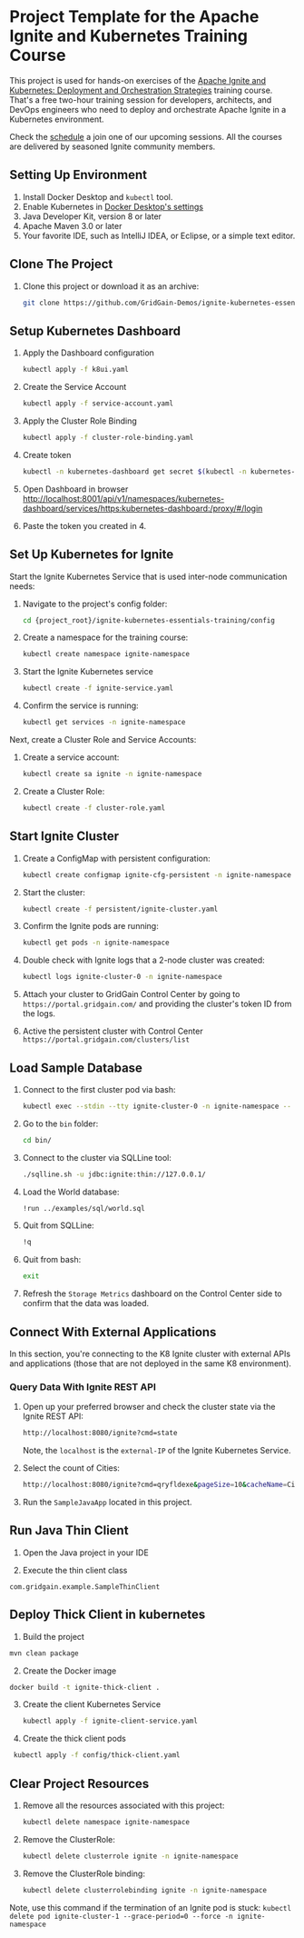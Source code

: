 # Project Template for the Apache Ignite and Kubernetes Training Course

This project is used for hands-on exercises of the
[Apache Ignite and Kubernetes: Deployment and Orchestration Strategies](https://www.gridgain.com/products/services/training/apache-ignite-and-kubernetes-deployment-and-orchestration-strategies)
training course. That's a free two-hour training session for developers, architects, and DevOps engineers who need to
deploy and orchestrate Apache Ignite in a Kubernetes environment.

Check the [schedule](https://www.gridgain.com/services/training) a join one of our upcoming sessions.
All the courses are delivered by seasoned Ignite community members.


## Setting Up Environment

1. Install Docker Desktop and `kubectl` tool.
2. Enable Kubernetes in [Docker Desktop's settings](https://docs.docker.com/desktop/kubernetes/)
3. Java Developer Kit, version 8 or later
4. Apache Maven 3.0 or later
5. Your favorite IDE, such as IntelliJ IDEA, or Eclipse, or a simple text editor.

## Clone The Project

1. Clone this project or download it as an archive:
    ```bash
    git clone https://github.com/GridGain-Demos/ignite-kubernetes-essentials-training.git
    ```
## Setup Kubernetes Dashboard

1. Apply the Dashboard configuration
   ```bash
   kubectl apply -f k8ui.yaml
   ```
2. Create the Service Account
   ```bash
   kubectl apply -f service-account.yaml
   ```
3. Apply the Cluster Role Binding
   ```bash
   kubectl apply -f cluster-role-binding.yaml
   ```
4. Create token
   ```bash
   kubectl -n kubernetes-dashboard get secret $(kubectl -n kubernetes-dashboard get sa/admin-user -o jsonpath="{.secrets[0].name}") -o go-template="{{.data.token | base64decode}}"
   ```
5. Open Dashboard in browser
   <http://localhost:8001/api/v1/namespaces/kubernetes-dashboard/services/https:kubernetes-dashboard:/proxy/#/login>

6. Paste the token you created in 4.

## Set Up Kubernetes for Ignite

Start the Ignite Kubernetes Service that is used inter-node communication needs:
1. Navigate to the project's config folder:
    ```bash
    cd {project_root}/ignite-kubernetes-essentials-training/config
    ```

2. Create a namespace for the training course:
     ```bash
     kubectl create namespace ignite-namespace
     ```

3. Start the Ignite Kubernetes service
    ```bash
    kubectl create -f ignite-service.yaml
    ```
4. Confirm the service is running:
    ```bash
    kubectl get services -n ignite-namespace
    ```

Next, create a Cluster Role and Service Accounts:
1. Create a service account:
    ```bash
    kubectl create sa ignite -n ignite-namespace
    ```
2. Create a Cluster Role:
    ```bash
    kubectl create -f cluster-role.yaml
    ```

## Start Ignite Cluster

1. Create a ConfigMap with persistent configuration:
    ```bash
    kubectl create configmap ignite-cfg-persistent -n ignite-namespace --from-file=persistent/ignite-node-cfg.xml
    ```
2. Start the cluster:
    ```bash
    kubectl create -f persistent/ignite-cluster.yaml
    ```   
3. Confirm the Ignite pods are running:
    ```bash
    kubectl get pods -n ignite-namespace
    ```
4. Double check with Ignite logs that a 2-node cluster was created:
    ```bash
    kubectl logs ignite-cluster-0 -n ignite-namespace
    ```
5. Attach your cluster to GridGain Control Center by going to `https://portal.gridgain.com/` and providing the
cluster's token ID from the logs.   

6. Active the persistent cluster with Control Center `https://portal.gridgain.com/clusters/list`

## Load Sample Database

1. Connect to the first cluster pod via bash:
    ```bash
    kubectl exec --stdin --tty ignite-cluster-0 -n ignite-namespace -- /bin/bash
    ```
2. Go to the `bin` folder:
    ```bash
    cd bin/
    ```
3. Connect to the cluster via SQLLine tool:
    ```bash
    ./sqlline.sh -u jdbc:ignite:thin://127.0.0.1/
    ```
4. Load the World database:
    ```bash
    !run ../examples/sql/world.sql
    ```
5. Quit from SQLLine:
    ```bash
    !q
    ```
6. Quit from bash:
    ```bash
    exit
    ```
7. Refresh the `Storage Metrics` dashboard on the Control Center side to confirm that the data was loaded.

## Connect With External Applications

In this section, you're connecting to the K8 Ignite cluster with external APIs and applications (those that are not deployed
in the same K8 environment).

### Query Data With Ignite REST API

1. Open up your preferred browser and check the cluster state via the Ignite REST API:
    ```bash
    http://localhost:8080/ignite?cmd=state
    ```
   Note, the `localhost` is the `external-IP` of the Ignite Kubernetes Service.

2. Select the count of Cities:
    ```bash
    http://localhost:8080/ignite?cmd=qryfldexe&pageSize=10&cacheName=City&qry=SELECT%20count(*)%20From%20City
    ```  
3. Run the `SampleJavaApp` located in this project.   

## Run Java Thin Client

1. Open the Java project in your IDE

2. Execute the thin client class
  ```
  com.gridgain.example.SampleThinClient
  ```

## Deploy Thick Client in kubernetes

1. Build the project
  ```bash
  mvn clean package
  ```

2. Create the Docker image
  ```bash
  docker build -t ignite-thick-client .
  ```

3. Create the client Kubernetes Service
   ```bash
   kubectl apply -f ignite-client-service.yaml
   ```
   
4. Create the thick client pods
  ```bash
   kubectl apply -f config/thick-client.yaml
   ```

## Clear Project Resources

1. Remove all the resources associated with this project:
    ```bash
    kubectl delete namespace ignite-namespace
    ```  
2. Remove the ClusterRole:
    ```bash
    kubectl delete clusterrole ignite -n ignite-namespace
    ```
3. Remove the ClusterRole binding:
    ```bash
    kubectl delete clusterrolebinding ignite -n ignite-namespace
    ```

Note, use this command if the termination of an Ignite pod is stuck:
`kubectl delete pod ignite-cluster-1 --grace-period=0 --force -n ignite-namespace`
